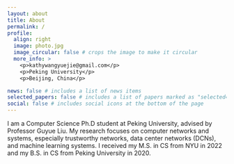 ```yaml
---
layout: about
title: About
permalink: /
profile:
  align: right
  image: photo.jpg
  image_circular: false # crops the image to make it circular
  more_info: >
    <p>kathywangyuejie@gmail.com</p>
    <p>Peking University</p>
    <p>Beijing, China</p>

news: false # includes a list of news items
selected_papers: false # includes a list of papers marked as "selected={true}"
social: false # includes social icons at the bottom of the page
---
```


I am a Computer Science Ph.D student at Peking University, advised by Professor Guyue Liu. My research focuses on computer networks and systems, especially trustworthy networks, data center networks (DCNs), and machine learning systems. I received my M.S. in CS from NYU in 2022 and my B.S. in CS from Peking University in 2020.
